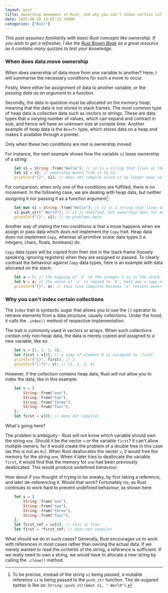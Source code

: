 ```yaml
---
layout: post
title: Ownership movement in Rust, and why you can't index certain collections
date: 2025-06-30 13:07:12 +0800
categories: ["Rust"]
---
```


_This post assumes familiarity with basic Rust concepts like ownership. If you wish to get a refresher, I like the [Rust Brown Book](https://rust-book.cs.brown.edu/title-page.html) as a great resource as it contains many quizzes to test your knowledge_.

### When does data move ownership

When does ownership of data move from one variable to another? Here, I will summarise the necessary conditions for such a move to occur.

Firstly, there either be assignment of data to another variable, or the _passing data as an argument_ to a function.

Secondly, the data in question must be allocated on the _memory heap_, meaning that the data is not stored in stack frames. The most common type of heap data is collection data such as vectors or strings. These are data types that a varying number of values, which can expand and contract in size, and hence will have an unknown size at compile time. Another example of heap data is the `Box<T>` type, which stores data on a heap and makes it available through a pointer.

Only when these two conditions are met is ownership moved.

For instance, the next example shows how the variable `s1` loses ownership of a string:

```rust
    let s1 = String::from("Hello"); // s1 is a string that lives on the heap
    let s2 = s2; // ownership moved from s1 to s2.
    println!("{}", s1); // does not compile since s1 no longer owns valid data
```

For comparsion, when only one of the conditions are fulfilled, there is no movement. In the following case, we are dealing with heap data, but neither assigning it nor passing it as a function argument[^1]:

```rust
    let mut s1 = String::from("Hello"); // s1 is a string that lives on the heap
    s1.push_str(" World"); // s1 is modified, but ownership does not move
    println!("{}", s1); // no problems here
```

Another way of stating the two conditions is that a move happens when we assign or pass data which _does not_ implement the `Copy` trait. Heap data does not implement `Copy`, whereas all primitive scalar data types (i.e. integers, chars, floats, booleans) do.

`Copy` data types will be copied from their slot in the stack frame (loosely speaking, ignoring registers) when they are assigned or passed.
To clearly contrast the behaviour against `Copy` data types, here is an example with data allocated on the stack:

```rust
    let a = 5; // the mapping of `a` to the integer 5 is in the stack frame
    let b = a; // the value of `a` is copied to `b`, both own a copy of the value 5
    println!("{}", a); // this line compiles because `a` retains ownership of the value 5
```

[^1]: To be precise, instead of the string `s1` being passed, a mutable reference `s1` is being passed to the `push_str` function. The de-sugared syntax is like so: `String::push_str(&mut s1, " World")`.

### Why you can't index certain collections

The `Index` trait is syntactic sugar that allows you to use the `[]` operator to retrieve elements from a data structure, usually collections. Under the hood, it calls the `.index()` method of respective implementation.

The trait is commonly used in vectors or arrays. When such collections contain only non-heap data, the data is merely copied and assigned to a new variable, like so:

```rust
    let v = [1, 2, 3, 4];
    let first = v[0]; // a copy of element 0 is assigned to `first`
    println!("{}", first); // 1
    println!("{:?}", v); // [1, 2, 3, 4]
```

However, if the collection contains heap data, Rust will not allow you to index the data, like in this example:

```rust
    let v = [
        String::from("one"),
        String::from("two"),
        String::from("three"),
        String::from("four"),
    ];
    let first = v[0]; // does not compile!
```

What's going here?

The problem is ambiguity - Rust will not know which variable should own the string `one`. Should it be the vector `v` or the variable `first`? It can't allow multiple owners, for it would create the problem of a double free in this case (as this is not an `Rc`). When Rust deallocates the vector `v`, it would free the memory for the string `one`. When it later tries to deallocate the variable `first`, it would find that the memory for `one` had been previously deallocated. This would produce undefined behaviour.

How about if you thought of trying to be sneaky, by first taking a reference, and later de-referencing it. Would that work? Fortunately no, as Rust continues to work hard to prevent undefined behaviour, as shown here:

```rust
    let v = [
        String::from("one"),
        String::from("two"),
        String::from("three"),
        String::from("four"),
    ];
    let first_ref = &v[0]; // this is fine
    let first = *first_ref; // does not compile!
```

What should we do in such cases? Generally, Rust encourages us to work with references in most cases rather than owning the actual data. If we merely wanted to read the contents of the string, a reference is sufficient. If we really need to own a string, we would have to allocate a new string by calling the `.clone()` method.
